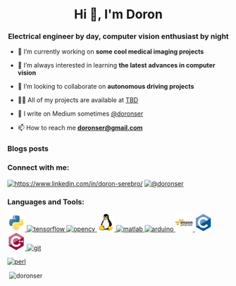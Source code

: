 <h1 align="center">Hi 👋, I'm Doron</h1>
<h3 align="center">Electrical engineer by day, computer vision enthusiast by night</h3>

- 🔭 I’m currently working on **some cool medical imaging projects**

- 🌱 I’m always interested in learning **the latest advances in computer vision**

- 👯 I’m looking to collaborate on **autonomous driving projects**

- 👨‍💻 All of my projects are available at [TBD](TBD)

- 📜 I write on Medium sometimes [@doronser](https://doronser.medium.com/)

- 📫 How to reach me **doronser@gmail.com**

### Blogs posts
<!-- BLOG-POST-LIST:START -->
<!-- BLOG-POST-LIST:END -->

<h3 align="left">Connect with me:</h3>
<p align="left">
<a href="https://linkedin.com/in/https://www.linkedin.com/in/doron-serebro/" target="blank"><img align="center" src="https://raw.githubusercontent.com/rahuldkjain/github-profile-readme-generator/master/src/images/icons/Social/linked-in-alt.svg" alt="https://www.linkedin.com/in/doron-serebro/" height="30" width="40" /></a>
<a href="https://medium.com/@doronser" target="blank"><img align="center" src="https://raw.githubusercontent.com/rahuldkjain/github-profile-readme-generator/master/src/images/icons/Social/medium.svg" alt="@doronser" height="30" width="40" /></a>
</p>

<h3 align="left">Languages and Tools:</h3>
 <p align="left"> 
 <a href="https://www.python.org" target="_blank"> <img src="https://raw.githubusercontent.com/devicons/devicon/master/icons/python/python-original.svg" alt="python" width="40" height="40"/> </a>
 <a href="https://www.tensorflow.org" target="_blank"> <img src="https://www.vectorlogo.zone/logos/tensorflow/tensorflow-icon.svg" alt="tensorflow" width="40" height="40"/> </a>
  <a href="https://opencv.org/" target="_blank"> <img src="https://www.vectorlogo.zone/logos/opencv/opencv-icon.svg" alt="opencv" width="40" height="40"/> </a>
   <a href="https://www.linux.org/" target="_blank"> <img src="https://raw.githubusercontent.com/devicons/devicon/master/icons/linux/linux-original.svg" alt="linux" width="40" height="40"/> </a>
 <a href="https://www.mathworks.com/" target="_blank"> <img src="https://upload.wikimedia.org/wikipedia/commons/2/21/Matlab_Logo.png" alt="matlab" width="40" height="40"/> </a>
<a href="https://www.arduino.cc/" target="_blank"> <img src="https://cdn.worldvectorlogo.com/logos/arduino-1.svg" alt="arduino" width="40" height="40"/> </a> 
<a href="https://aws.amazon.com" target="_blank"> <img src="https://raw.githubusercontent.com/devicons/devicon/master/icons/amazonwebservices/amazonwebservices-original-wordmark.svg" alt="aws" width="40" height="40"/> </a> <a href="https://www.cprogramming.com/" target="_blank"> <img src="https://raw.githubusercontent.com/devicons/devicon/master/icons/c/c-original.svg" alt="c" width="40" height="40"/> </a>
 <a href="https://www.w3schools.com/cpp/" target="_blank"> <img src="https://raw.githubusercontent.com/devicons/devicon/master/icons/cplusplus/cplusplus-original.svg" alt="cplusplus" width="40" height="40"/> </a>
 <a href="https://git-scm.com/" target="_blank"> <img src="https://www.vectorlogo.zone/logos/git-scm/git-scm-icon.svg" alt="git" width="40" height="40"/> </a>

 <a href="https://www.perl.org/" target="_blank"> <img src="https://api.iconify.design/logos-perl.svg" alt="perl" width="40" height="40"/> </a>

 </p>

<p>&nbsp;<img align="center" src="https://github-readme-stats.vercel.app/api?username=doronser&show_icons=true&locale=en" alt="doronser" /></p>
